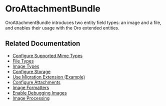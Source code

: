 <a id="bundle-docs-platform-attachment-bundle"></a>

# OroAttachmentBundle

OroAttachmentBundle introduces two entity field types: an image and a file, and enables their usage with the Oro extended entities.

## Related Documentation

* [Configure Supported Mime Types](attachment-bundle-config.md#bundle-docs-platform-attachment-bundle-config)
* [File Types](attachment-bundle-config.md#attachment-bundle-file-types)
* [Image Types](attachment-bundle-config.md#attachment-bundle-image-types)
* [Configure Storage](attachment-bundle-config.md#attachment-bundle-storage)
* [Use Migration Extension (Example)](attachment-bundle-config.md#attachment-bundle-migration-extension)
* [Configure Attachments](../../../backend/entities/attachments.md#backend-entity-attachments)
* [Image Formatters](attachment-bundle-config.md#attachment-bundle-image-formatters)
* [Enable Debugging Images](attachment-bundle-config.md#attachment-bundle-debug-img)
* [Image Processing](attachment-bundle-config.md#attachment-image-processing)
